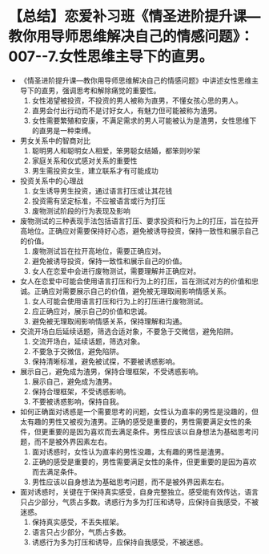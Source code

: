 # 【总结】恋爱补习班《情圣进阶提升课—教你用导师思维解决自己的情感问题》：007--7.女性思维主导下的直男。

-   《情圣进阶提升课—教你用导师思维解决自己的情感问题》中讲述女性思维主导下的直男，强调思考和解除痛觉的重要性。
    1.  女性渴望被投资，不投资的男人被称为直男，不懂女孩心思的男人。
    2.  直男会付出行动而不是讨好女人，有魅力但可能被称为渣男。
    3.  女性需要繁殖和安康，不满足需求的男人可能被认为是渣男，女性思维下的直男是一种束缚。
-   男女关系中的智商对比
    1.  聪明男人和聪明女人相爱，笨男聪女结婚，都笨则吵架
    2.  家庭关系和仪式感对关系的重要性
    3.  男生需投资女生，建立联系才有可能成功
-   投资关系中的心理战
    1.  女生诱导男生投资，通过语言打压或让其花钱
    2.  投资需有坚定标准，不应被语言或行为打压
    3.  废物测试阶段的行为表现及影响
-   废物测试的三种表现手法包括语言打压、要求投资和行为上的打压，旨在拉开高地位。正确应对需要保持好心态，避免被诱导投资，保持一致性和展示自己的价值。
    1.  废物测试旨在拉开高地位，需要正确应对。
    2.  避免被诱导投资，保持一致性和展示自己的价值。
    3.  女人在恋爱中会进行废物测试，需要理解并正确应对。
-   女人在恋爱中可能会使用语言打压和行为上的打压，旨在测试对方的价值和忠诚。正确应对需要展示自己的价值，避免被无理取闹影响情感关系。
    1.  女人可能会使用语言打压和行为上的打压进行废物测试。
    2.  应正确应对，展示自己的价值和忠诚。
    3.  避免被无理取闹影响情感关系，保持理解和沟通。
-   交流开场白后延续话题，筛选合适对象，不要急于交微信，避免陷阱。
    1.  交流开场白，延续话题，筛选对象。
    2.  不要急于交微信，避免陷阱。
    3.  保持清晰标准，避免被试探，不要被诱惑影响。
-   展示自己，避免成为渣男，保持合理框架，不受诱惑影响。
    1.  展示自己，避免成为渣男。
    2.  保持合理框架，不受诱惑影响。
    3.  不要被诱惑影响，保持自我。
-   如何正确面对诱惑是一个需要思考的问题，女性认为直率的男性是没趣的，但太有趣的男性又被视为渣男。正确的感受是重要的，男性需要满足女性的条件，但更重要的是因为喜欢而去满足条件。男性应该以自身想法为基础思考问题，而不是被外界因素左右。 
    1.  面对诱惑时，女性认为直率的男性没趣，太有趣的男性是渣男。
    2.  正确的感受是重要的，男性需要满足女性的条件，但更重要的是因为喜欢而去满足条件。
    3.  男性应该以自身想法为基础思考问题，而不是被外界因素左右。
-   面对诱惑时，关键在于保持真实感受，自身完整独立。感受能有效传达，语言只占少部分，气质占多数。诱惑行为多为打压和诱导，应保持自我感受，不被迷惑。
    1.  保持真实感受，不丢失框架。
    2.  语言只占少部分，气质占多数。
    3.  诱惑行为多为打压和诱导，应保持自我感受，不被迷惑。